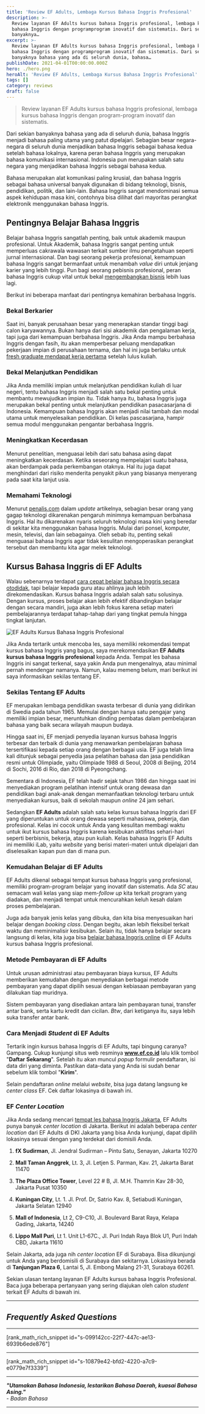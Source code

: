 ```yaml
---
title: 'Review EF Adults, Lembaga Kursus Bahasa Inggris Profesional'
description: >-
  Review layanan EF Adults kursus bahasa Inggris profesional, lembaga kursus
  bahasa Inggris dengan programprogram inovatif dan sistematis. Dari sekian
  banyaknya…
excerpt: >-
  Review layanan EF Adults kursus bahasa Inggris profesional, lembaga kursus
  bahasa Inggris dengan programprogram inovatif dan sistematis. Dari sekian
  banyaknya bahasa yang ada di seluruh dunia, bahasa…
publishDate: 2021-04-01T00:00:00.000Z
hero: ./hero.png
heroAlt: 'Review EF Adults, Lembaga Kursus Bahasa Inggris Profesional'
tags: []
category: reviews
draft: false
---
```


> Review layanan EF Adults kursus bahasa Inggris profesional, lembaga kursus bahasa Inggris dengan program-program inovatif dan sistematis.

Dari sekian banyaknya bahasa yang ada di seluruh dunia, bahasa Inggris menjadi bahasa paling utama yang patut dipelajari. Sebagian besar negara-negara di seluruh dunia menjadikan bahasa Inggris sebagai bahasa kedua setelah bahasa lokalnya, karena peran bahasa Inggris yang merupakan bahasa komunikasi internasional. Indonesia pun merupakan salah satu negara yang menjadikan bahasa Inggris sebagai bahasa kedua.

Bahasa merupakan alat komunikasi paling krusial, dan bahasa Inggris sebagai bahasa universal banyak digunakan di bidang teknologi, bisnis, pendidikan, politik, dan lain-lain. Bahasa Inggris sangat mendominasi semua aspek kehidupan masa kini, contohnya bisa dilihat dari mayoritas perangkat elektronik menggunakan bahasa Inggris.

## Pentingnya Belajar Bahasa Inggris

Belajar bahasa Inggris sangatlah penting, baik untuk akademik maupun profesional. Untuk Akademik, bahasa Inggris sangat penting untuk memperluas cakrawala wawasan terkait sumber ilmu pengetahuan seperti jurnal internasional. Dan bagi seorang pekerja profesional, kemampuan bahasa Inggris sangat bermanfaat untuk menambah _value_ diri untuk jenjang karier yang lebih tinggi. Pun bagi seorang pebisnis profesional, peran bahasa Inggris cukup vital untuk bekal [mengembangkan bisnis](/blog/mengembangkan-bisnis-dengan-pemasaran-online/) lebih luas lagi.

Berikut ini beberapa manfaat dari pentingnya kemahiran berbahasa Inggris.

### Bekal Berkarier

Saat ini, banyak perusahaan besar yang menerapkan standar tinggi bagi calon karyawannya. Bukan hanya dari sisi akademik dan pengalaman kerja, tapi juga dari kemampuan berbahasa Inggris. Jika Anda mampu berbahasa Inggris dengan fasih, itu akan memperbesar peluang mendapatkan pekerjaan impian di perusahaan ternama, dan hal ini juga berlaku untuk [fresh graduate mendapat kerja pertama](/blog/tips-fresh-graduate-cara-dapat-kerja-pertama/) setelah lulus kuliah.

### Bekal Melanjutkan Pendidikan

Jika Anda memiliki impian untuk melanjutkan pendidikan kuliah di luar negeri, tentu bahasa Inggris menjadi salah satu bekal penting untuk membantu mewujudkan impian itu. Tidak hanya itu, bahasa Inggris juga merupakan bekal penting untuk melanjutkan pendidikan pasacasarjana di Indonesia. Kemampuan bahasa Inggris akan menjadi nilai tambah dan modal utama untuk menyelesaikan pendidikan. Di kelas pascasarjana, hampir semua modul menggunakan pengantar berbahasa Inggris.

### Meningkatkan Kecerdasan

Menurut penelitian, menguasai lebih dari satu bahasa asing dapat meningkatkan kecerdasan. Ketika seseorang mempelajari suatu bahasa, akan berdampak pada perkembangan otaknya. Hal itu juga dapat menghindari dari risiko menderita penyakit pikun yang biasanya menyerang pada saat kita lanjut usia.

### Memahami Teknologi

Menurut <a href="https://penalis.com">penalis.com</a> dalam _update_ artikelnya, sebagian besar orang yang gagap teknologi dikarenakan pengaruh minimnya kemampuan berbahasa Inggris. Hal itu dikarenakan nyaris seluruh teknologi masa kini yang beredar di sekitar kita menggunakan bahasa Inggris. Mulai dari ponsel, komputer, mesin, televisi, dan lain sebagainya. Oleh sebab itu, penting sekali menguasai bahasa Inggris agar tidak kesulitan mengoperasikan perangkat tersebut dan membantu kita agar melek teknologi.

## Kursus Bahasa Inggris di EF Adults

Walau sebenarnya terdapat [cara cepat belajar bahasa Inggris secara otodidak](/blog/cara-cepat-belajar-bahasa-inggris-secara-otodidak/), tapi belajar kepada guru atau ahlinya jauh lebih direkomendasikan. Kursus bahasa Inggris adalah salah satu solusinya. Dengan kursus, proses belajar akan lebih efektif dibandingkan belajar dengan secara mandiri, juga akan lebih fokus karena setiap materi pembelajarannya terdapat tahap-tahap dari yang tingkat pemula hingga tingkat lanjutan.

![EF Adults Kursus Bahasa Inggris Profesional](./images/ef-adults-kursus-bahasa-inggris-profesional.jpg)

Jika Anda tertarik untuk mencoba les, saya memiliki rekomendasi tempat kursus bahasa Inggris yang bagus, saya merekomendasikan **EF Adults kursus bahasa Inggris profesional** kepada Anda. Tempat les bahasa Inggris ini sangat terkenal, saya yakin Anda pun mengenalnya, atau minimal pernah mendengar namanya. Namun, kalau memeng belum, mari berikut ini saya informasikan sekilas tentang EF.

### Sekilas Tentang EF Adults

EF merupakan lembaga pendidikan swasta terbesar di dunia yang didirikan di Swedia pada tahun 1965. Memulai dengan hanya satu pengajar yang memiliki impian besar, meruntuhkan dinding pembatas dalam pembelajaran bahasa yang baik secara wilayah maupun budaya.

Hingga saat ini, EF menjadi penyedia layanan kursus bahasa Inggris terbesar dan terbaik di dunia yang menawarkan pembelajaran bahasa tersertifikasi kepada setiap orang dengan berbagai usia. EF juga telah lima kali ditunjuk sebagai penyedia jasa pelatihan bahasa dan jasa pendidikan resmi untuk Olimpiade, yaitu Olimpiade 1988 di Seoul, 2008 di Beijing, 2014 di Sochi, 2016 di Rio, dan 2018 di Pyeongchang.

Sementara di Indonesia, EF telah hadir sejak tahun 1986 dan hingga saat ini menyediakan program pelatihan intensif untuk orang dewasa dan pendidikan bagi anak-anak dengan memanfaatkan teknologi terbaru untuk menyediakan kursus, baik di sekolah maupun _online_ 24 jam sehari.

Sedangkan **EF Adults** adalah salah satu kelas kursus bahasa Inggris dari EF yang diperuntukan untuk orang dewasa seperti mahasiswa, pekerja, dan profesional. Kelas ini cocok untuk Anda yang kesulitan membagi waktu untuk ikut kursus bahasa Inggris karena kesibukan aktifitas sehari-hari seperti berbisnis, bekerja, atau pun kuliah. Kelas bahasa Inggris EF Adults ini memiliki iLab, yaitu _website_ yang berisi materi-materi untuk dipelajari dan diselesaikan kapan pun dan di mana pun.

### Kemudahan Belajar di EF Adults

EF Adults dikenal sebagai tempat kursus bahasa Inggris yang profesional, memiliki program-program belajar yang inovatif dan sistematis. Ada _SC_ atau semacam wali kelas yang siap mem-_follow up_ kita terkait program yang diadakan, dan menjadi tempat untuk mencurahkan keluh kesah dalam proses pembelajaran.

Juga ada banyak jenis kelas yang dibuka, dan kita bisa menyesuaikan hari belajar dengan _booking class_. Dengan begitu, akan lebih fleksibel terkait waktu dan meminimalisir kesibukan. Selain itu, tidak hanya belajar secara langsung di kelas, kita juga bisa <a href="https://www.ef.co.id/englishfirst/adults/courses/learn/">belajar bahasa Inggris online</a> di EF Adults kursus bahasa Inggris profesional.

### Metode Pembayaran di EF Adults

Untuk urusan administrasi atau pembayaran biaya kursus, EF Adults memberikan kemudahan dengan menyediakan berbagai metode pembayaran yang dapat dipilih sesuai dengan kebiasaan pembayaran yang dilakukan tiap muridnya.

Sistem pembayaran yang disediakan antara lain pembayaran tunai, transfer antar bank, serta kartu kredit dan cicilan. _Btw_, dari ketiganya itu, saya lebih suka transfer antar bank.

### Cara Menjadi _Student_ di EF Adults

Tertarik ingin kursus bahasa Inggris di EF Adults, tapi bingung caranya? Gampang. Cukup kunjungi situs web resminya **www.ef.co.id** lalu klik tombol "**Daftar Sekarang**". Setelah itu akan muncul _popup_ formulir pendaftaran, isi data diri yang diminta. Pastikan data-data yang Anda isi sudah benar sebelum klik tombol "**Kirim**".

Selain pendaftaran _online_ melalui _website_, bisa juga datang langsung ke _center class_ EF. Cek daftar lokasinya di bawah ini.

### EF _Center Location_

Jika Anda sedang mencari <a href="https://www.ef.co.id/englishfirst/adults/">tempat les bahasa Inggris Jakarta</a>, EF Adults punya banyak _center location_ di Jakarta. Berikut ini adalah beberapa _center location_ dari EF Adults di DKI Jakarta yang bisa Anda kunjungi, dapat dipilih lokasinya sesuai dengan yang terdekat dari domisili Anda.

1. **fX Sudirman**, Jl. Jendral Sudirman – Pintu Satu, Senayan, Jakarta 10270

3. **Mall Taman Anggrek**, Lt. 3, Jl. Letjen S. Parman, Kav. 21, Jakarta Barat 11470

5. **The Plaza Office Tower**, Level 22 # B, Jl. M.H. Thamrin Kav 28-30, Jakarta Pusat 10350

7. **Kuningan City**, Lt. 1. Jl. Prof. Dr, Satrio Kav. 8, Setiabudi Kuningan, Jakarta Selatan 12940

9. **Mall of Indonesia**, Lt 2, C9-C10, Jl. Boulevard Barat Raya, Kelapa Gading, Jakarta, 14240

11. **Lippo Mall Puri**, Lt 1. Unit L1-67C., Jl. Puri Indah Raya Blok U1, Puri Indah CBD, Jakarta 11610

Selain Jakarta, ada juga nih _center location_ EF di Surabaya. Bisa dikunjungi untuk Anda yang berdomisili di Surabaya dan sekitarnya. Lokasinya berada di **Tanjungan Plaza 6**, Lantai 5, Jl. Embong Malang 21-31, Surabaya 60261.

Sekian ulasan tentang layanan EF Adults kursus bahasa Inggris Profesional. Baca juga beberapa pertanyaan yang sering diajukan oleh calon _student_ terkait EF Adults di bawah ini.

* * *

## _Frequently Asked Questions_

* * *

\[rank\_math\_rich\_snippet id="s-099142cc-22f7-447c-ae13-6939b6ede876"\]

* * *

\[rank\_math\_rich\_snippet id="s-10879e42-bfd2-4220-a7c9-e0779e7f3339"\]

* * *

_**"Utamakan Bahasa Indonesia, lestarikan Bahasa Daerah, kuasai Bahasa Asing."**_  
\- _Badan Bahasa_

* * *
